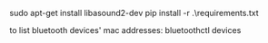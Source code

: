  
sudo apt-get install libasound2-dev
pip install -r .\requirements.txt
 
to list bluetooth devices' mac addresses:
bluetoothctl devices

